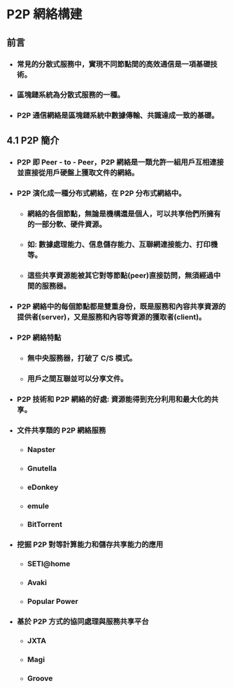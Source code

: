P2P 網絡構建
=====
前言
-----
* ### 常見的分散式服務中，實現不同節點間的高效通信是一項基礎技術。
* ### 區塊鏈系統為分散式服務的一種。
* ### P2P 通信網絡是區塊鏈系統中數據傳輸、共識達成一致的基礎。
4.1 P2P 簡介
-----
* ### P2P 即 Peer - to - Peer，P2P 網絡是一類允許一組用戶互相連接並直接從用戶硬盤上獲取文件的網絡。
* ### P2P 演化成一種分布式網絡，在 P2P 分布式網絡中。
	* ### 網絡的各個節點，無論是機構還是個人，可以共享他們所擁有的一部分軟、硬件資源。
	* ### 如: 數據處理能力、信息儲存能力、互聯網連接能力、打印機等。
	* ### 這些共享資源能被其它對等節點(peer)直接訪問，無須經過中間的服務器。
* ### P2P 網絡中的每個節點都是雙重身份，既是服務和內容共享資源的提供者(server)，又是服務和內容等資源的獲取者(client)。
* ### P2P 網絡特點
	* ### 無中央服務器，打破了 C/S 模式。
	* ### 用戶之間互聯並可以分享文件。
* ### P2P 技術和 P2P 網絡的好處: 資源能得到充分利用和最大化的共享。
* ### 文件共享類的 P2P 網絡服務
	* ### Napster
	* ### Gnutella
	* ### eDonkey
	* ### emule
	* ### BitTorrent
* ### 挖掘 P2P 對等計算能力和儲存共享能力的應用
	* ### SETI@home
	* ### Avaki
	* ### Popular Power
* ### 基於 P2P 方式的協同處理與服務共享平台
	* ### JXTA
	* ### Magi
	* ### Groove

